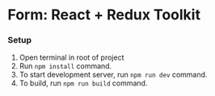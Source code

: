 # Form: React + Redux Toolkit

### Setup

1. Open terminal in root of project
2. Run `npm install` command.
3. To start development server, run `npm run dev` command.
4. To build, run `npm run build` command.
